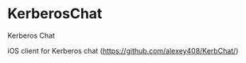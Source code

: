 # KerberosChat
Kerberos Chat

iOS client for Kerberos chat (https://github.com/alexey408/KerbChat/)
